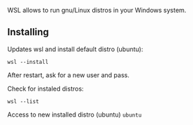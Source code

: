 WSL allows to run gnu/Linux distros in your Windows system.

## Installing

Updates wsl and install default distro (ubuntu):

`wsl --install`

After restart, ask for a new user and pass.

Check for instaled distros:

`wsl --list`

Access to new installed distro (ubuntu)
`ubuntu`

